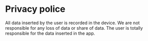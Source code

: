 # Privacy police

All data inserted by the user is recorded in the device. We are not responsible for any loss of data or share of data. The user is totally responsible for the data inserted in the app.
